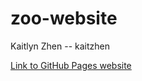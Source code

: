 # zoo-website

Kaitlyn Zhen -- kaitzhen


[Link to GitHub Pages website](https://kaitzhen.github.io/zoo-website/)

